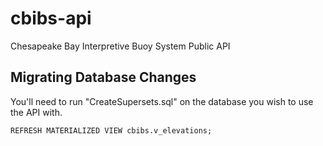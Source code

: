 # cbibs-api
Chesapeake Bay Interpretive Buoy System Public API


## Migrating Database Changes

You'll need to run "CreateSupersets.sql" on the database you wish to use the API with.


```
REFRESH MATERIALIZED VIEW cbibs.v_elevations;
```
